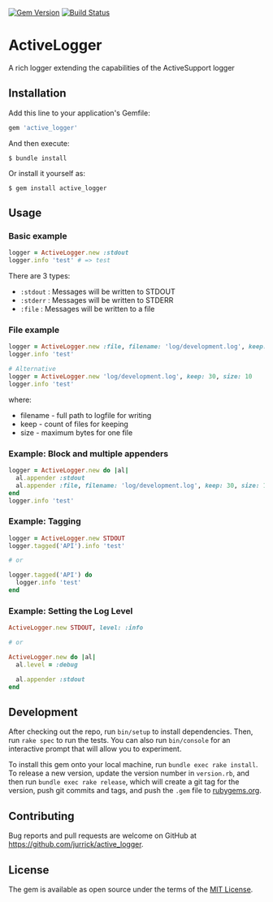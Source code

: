 [![Gem Version](http://img.shields.io/gem/v/active_logger.svg)](http://badge.fury.io/rb/active_logger) [![Build Status](https://travis-ci.com/jurrick/active_logger.svg?branch=master)](https://travis-ci.com/jurrick/active_logger)

# ActiveLogger

A rich logger extending the capabilities of the ActiveSupport logger

## Installation

Add this line to your application's Gemfile:

```ruby
gem 'active_logger'
```

And then execute:

    $ bundle install

Or install it yourself as:

    $ gem install active_logger

## Usage

### Basic example

```ruby
logger = ActiveLogger.new :stdout
logger.info 'test' # => test
```

There are 3 types:

* `:stdout` : Messages will be written to STDOUT
* `:stderr` : Messages will be written to STDERR
* `:file` : Messages will be written to a file

### File example

```ruby
logger = ActiveLogger.new :file, filename: 'log/development.log', keep: 30, size: 10
logger.info 'test'

# Alternative
logger = ActiveLogger.new 'log/development.log', keep: 30, size: 10
logger.info 'test'
```

where:
* filename - full path to logfile for writing
* keep - count of files for keeping
* size - maximum bytes for one file

### Example: Block and multiple appenders

```ruby
logger = ActiveLogger.new do |al|
  al.appender :stdout
  al.appender :file, filename: 'log/development.log', keep: 30, size: 10
end
logger.info 'test'
```

### Example: Tagging

```ruby
logger = ActiveLogger.new STDOUT
logger.tagged('API').info 'test'

# or

logger.tagged('API') do
  logger.info 'test'
end
```

### Example: Setting the Log Level

```ruby
ActiveLogger.new STDOUT, level: :info

# or

ActiveLogger.new do |al|
  al.level = :debug

  al.appender :stdout
end
```

## Development

After checking out the repo, run `bin/setup` to install dependencies. Then, run `rake spec` to run the tests. You can also run `bin/console` for an interactive prompt that will allow you to experiment.

To install this gem onto your local machine, run `bundle exec rake install`. To release a new version, update the version number in `version.rb`, and then run `bundle exec rake release`, which will create a git tag for the version, push git commits and tags, and push the `.gem` file to [rubygems.org](https://rubygems.org).

## Contributing

Bug reports and pull requests are welcome on GitHub at https://github.com/jurrick/active_logger.

## License

The gem is available as open source under the terms of the [MIT License](https://opensource.org/licenses/MIT).

